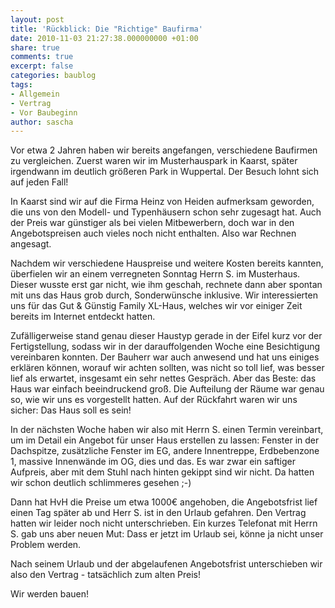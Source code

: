 ```yaml
---
layout: post
title: 'Rückblick: Die "Richtige" Baufirma'
date: 2010-11-03 21:27:38.000000000 +01:00
share: true
comments: true
excerpt: false
categories: baublog
tags:
- Allgemein
- Vertrag
- Vor Baubeginn
author: sascha
---
```


Vor etwa 2 Jahren haben wir bereits angefangen, verschiedene Baufirmen zu vergleichen. Zuerst waren wir im Musterhauspark in Kaarst, später irgendwann im deutlich größeren Park in Wuppertal. Der Besuch lohnt sich auf jeden Fall!

In Kaarst sind wir auf die Firma Heinz von Heiden aufmerksam geworden, die uns von den Modell- und Typenhäusern schon sehr zugesagt hat. Auch der Preis war günstiger als bei vielen Mitbewerbern, doch war in den Angebotspreisen auch vieles noch nicht enthalten. Also war Rechnen angesagt.

Nachdem wir verschiedene Hauspreise und weitere Kosten bereits kannten, überfielen wir an einem verregneten Sonntag Herrn S. im Musterhaus. Dieser wusste erst gar nicht, wie ihm geschah, rechnete dann aber spontan mit uns das Haus grob durch, Sonderwünsche inklusive. Wir interessierten uns für das Gut &amp; Günstig Family XL-Haus, welches wir vor einiger Zeit bereits im Internet entdeckt hatten.

Zufälligerweise stand genau dieser Haustyp gerade in der Eifel kurz vor der Fertigstellung, sodass wir in der darauffolgenden Woche eine Besichtigung vereinbaren konnten. Der Bauherr war auch anwesend und hat uns einiges erklären können, worauf wir achten sollten, was nicht so toll lief, was besser lief als erwartet, insgesamt ein sehr nettes Gespräch. Aber das Beste: das Haus war einfach beeindruckend groß. Die Aufteilung der Räume war genau so, wie wir uns es vorgestellt hatten. Auf der Rückfahrt waren wir uns sicher: Das Haus soll es sein!

In der nächsten Woche haben wir also mit Herrn S. einen Termin vereinbart, um im Detail ein Angebot für unser Haus erstellen zu lassen: Fenster in der Dachspitze, zusätzliche Fenster im EG, andere Innentreppe, Erdbebenzone 1, massive Innenwände im OG, dies und das. Es war zwar ein saftiger Aufpreis, aber mit dem Stuhl nach hinten gekippt sind wir nicht. Da hatten wir schon deutlich schlimmeres gesehen ;-)

Dann hat HvH die Preise um etwa 1000€ angehoben, die Angebotsfrist lief einen Tag später ab und Herr S. ist in den Urlaub gefahren. Den Vertrag hatten wir leider noch nicht unterschrieben. Ein kurzes Telefonat mit Herrn S. gab uns aber neuen Mut: Dass er jetzt im Urlaub sei, könne ja nicht unser Problem werden.

Nach seinem Urlaub und der abgelaufenen Angebotsfrist unterschieben wir also den Vertrag - tatsächlich zum alten Preis!

Wir werden bauen!  
